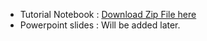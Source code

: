 - Tutorial Notebook : [Download Zip File here](https://github.com/Frontiers-of-AI-Agents-Tutorial/Frontiers-of-AI-Agents-Tutorial.github.io/raw/refs/heads/main/Tutorial_Multi-Agent_Notebook.zip)
- Powerpoint slides : Will be added later.
